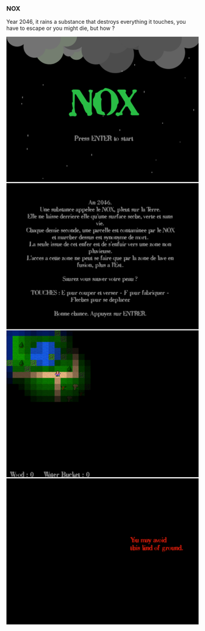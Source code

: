 ### NOX

Year 2046, it rains a substance that destroys everything it touches, you have to escape or you might die, but how ?

![Screenshot](screenshots/nox-1.png)
![Screenshot](screenshots/nox-2.png)
![Screenshot](screenshots/nox-3.png)
![Screenshot](screenshots/nox-4.png)
